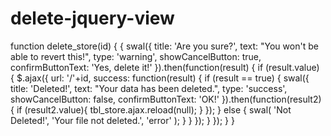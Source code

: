 # delete-jquery-view

function delete_store(id) {
	{
    swal({
        title: 'Are you sure?',
        text: "You won't be able to revert this!",
        type: 'warning',
        showCancelButton: true,
        confirmButtonText: 'Yes, delete it!'
    	}).then(function(result) {
        if (result.value) {
           $.ajax({
				url: '<?php echo site_url('master/store/store_controller/delete_data'); ?>/'+id,
                success: function(result)
	        	{
	        		if (result == true) {
	        			swal({
			                title: 'Deleted!',
			                text: "Your data has been deleted.",
			                type: 'success',
			                showCancelButton: false,
			                confirmButtonText: 'OK!'
			            }).then(function(result2) {
                    		if (result2.value){
                    			tbl_store.ajax.reload(null);
                    		}
                    	});
	        		} else {
	        			swal(
	                        'Not Deleted!',
	                        'Your file not deleted.',
	                        'error'
                    	);
	        		}
	        	}
            });
        }
    });
}
}
